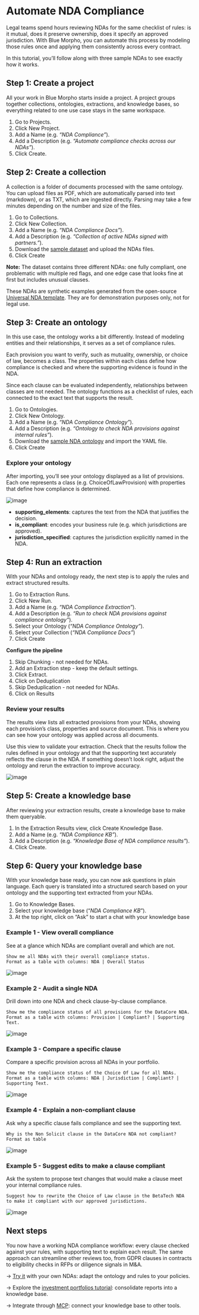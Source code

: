 # Automate NDA Compliance

Legal teams spend hours reviewing NDAs for the same checklist of rules: is it mutual, does it preserve ownership, does it specify an approved jurisdiction. With Blue Morpho, you can automate this process by modeling those rules once and applying them consistently across every contract.

In this tutorial, you’ll follow along with three sample NDAs to see exactly how it works.

## **Step 1: Create a project**

All your work in Blue Morpho starts inside a project. A project groups together collections, ontologies, extractions, and knowledge bases, so everything related to one use case stays in the same workspace.

1. Go to Projects.  
2. Click New Project.  
3. Add a Name (e.g. *“NDA Compliance”*). 
4. Add a Description (e.g. *“Automate compliance checks across our NDAs”*).
5. Click Create.

## **Step 2: Create a collection**

A collection is a folder of documents processed with the same ontology. You can upload files as PDF, which are automatically parsed into text (markdown), or as TXT, which are ingested directly. Parsing may take a few minutes depending on the number and size of the files.

1. Go to Collections.  
2. Click New Collection.  
3. Add a Name (e.g. *“NDA Compliance Docs”*).
4. Add a Description (e.g. *“Collection of active NDAs signed with partners.”*).  
4. Download the [sample dataset](https://github.com/getbluemorpho/blue-morpho/blob/main/docs/assets/tutorial-nda-compliance/tutorial-nda-documents.zip) and upload the NDAs files. 
5. Click Create

**Note:** The dataset contains three different NDAs: one fully compliant, one problematic with multiple red flags, and one edge case that looks fine at first but includes unusual clauses.

These NDAs are synthetic examples generated from the open-source [Universal NDA template](https://github.com/bitmovin/unda). They are for demonstration purposes only, not for legal use.

## 

## **Step 3: Create an ontology**

In this use case, the ontology works a bit differently. Instead of modeling entities and their relationships, it serves as a set of compliance rules.

Each provision you want to verify, such as mutuality, ownership, or choice of law, becomes a class. The properties within each class define how compliance is checked and where the supporting evidence is found in the NDA.

Since each clause can be evaluated independently, relationships between classes are not needed. The ontology functions as a checklist of rules, each connected to the exact text that supports the result.

1. Go to Ontologies.  
2. Click New Ontology.  
3. Add a Name (e.g. *“NDA Compliance Ontology”*). 
4. Add a Description (e.g. *“Ontology to check NDA provisions against internal rules”*).  
5. Download the [sample NDA ontology](https://github.com/getbluemorpho/blue-morpho/blob/main/docs/assets/tutorial-nda-compliance/tutorial-nda-ontology.yaml) and import the YAML file. 
6. Click Create

### **Explore your ontology**

After importing, you’ll see your ontology displayed as a list of provisions. Each one represents a class (e.g. ChoiceOfLawProvision) with properties that define how compliance is determined.

![image](../assets/tutorial-nda-compliance/images/choiceoflaw.png)

* **supporting\_elements**: captures the text from the NDA that justifies the decision.  
* **is\_compliant**: encodes your business rule (e.g. which jurisdictions are approved).  
* **jurisdiction\_specified**: captures the jurisdiction explicitly named in the NDA.

## **Step 4: Run an extraction**

With your NDAs and ontology ready, the next step is to apply the rules and extract structured results.

1. Go to Extraction Runs.  
2. Click New Run.  
3. Add a Name (e.g. *“NDA Compliance Extraction”*).
4. Add a Description (e.g. *“Run to check NDA provisions against compliance ontology”*).  
5. Select your Ontology (*“NDA Compliance Ontology”*).
6. Select your Collection (*“NDA Compliance Docs”*)  
6. Click Create  

**Configure the pipeline**

1. Skip Chunking - not needed for NDAs.  
2. Add an Extraction step - keep the default settings. 
3. Click Extract.  
4. Click on Deduplication
5. Skip Deduplication - not needed for NDAs.  
5. Click on Results 

### **Review your results**

The results view lists all extracted provisions from your NDAs, showing each provision’s class, properties and source document. This is where you can see how your ontology was applied across all documents.

Use this view to validate your extraction. Check that the results follow the rules defined in your ontology and that the supporting text accurately reflects the clause in the NDA. If something doesn’t look right, adjust the ontology and rerun the extraction to improve accuracy.

![image](../assets/tutorial-nda-compliance/images/extractionresults.png)

## **Step 5: Create a knowledge base**

After reviewing your extraction results, create a knowledge base to make them queryable.

1. In the Extraction Results view, click Create Knowledge Base.  
2. Add a Name (e.g. *“NDA Compliance KB”*).
3. Add a Description (e.g. *“Knowledge Base of NDA compliance results”*).  
3. Click Create.

## **Step 6: Query your knowledge base**

With your knowledge base ready, you can now ask questions in plain language. Each query is translated into a structured search based on your ontology and the supporting text extracted from your NDAs.

1. Go to Knowledge Bases.  
2. Select your knowledge base (“*NDA Compliance KB*”).   
3. At the top right, click on “Ask” to start a chat with your knowledge base

### **Example 1 \- View overall compliance**

See at a glance which NDAs are compliant overall and which are not.

```
Show me all NDAs with their overall compliance status. 
Format as a table with columns: NDA | Overall Status
```

![image](../assets/tutorial-nda-compliance/images/example1.png)

### **Example 2 \- Audit a single NDA**

Drill down into one NDA and check clause-by-clause compliance.

```
Show me the compliance status of all provisions for the DataCore NDA. 
Format as a table with columns: Provision | Compliant? | Supporting Text.
```

![image](../assets/tutorial-nda-compliance/images/example2.png)

### **Example 3 \- Compare a specific clause**

Compare a specific provision across all NDAs in your portfolio.

```
Show me the compliance status of the Choice Of Law for all NDAs.
Format as a table with columns: NDA | Jurisdiction | Compliant? | Supporting Text.
```

![image](../assets/tutorial-nda-compliance/images/example3.png)

### **Example 4 \- Explain a non-compliant clause**  
Ask why a specific clause fails compliance and see the supporting text.

```
Why is the Non Solicit clause in the DataCore NDA not compliant? 
Format as table
```

![image](../assets/tutorial-nda-compliance/images/example4.png)

### **Example 5 \- Suggest edits to make a clause compliant**  
Ask the system to propose text changes that would make a clause meet your internal compliance rules.

```
Suggest how to rewrite the Choice of Law clause in the BetaTech NDA 
to make it compliant with our approved jurisdictions.
```

![image](../assets/tutorial-nda-compliance/images/example5.png)

## Next steps

You now have a working NDA compliance workflow: every clause checked against your rules, with supporting text to explain each result. The same approach can streamline other reviews too, from GDPR clauses in contracts to eligibility checks in RFPs or diligence signals in M&A.

→ [Try it](https://app.getbluemorpho.com/) with your own NDAs: adapt the ontology and rules to your policies.

→ Explore the [investment portfolios tutorial](../consolidate%20investment%20portfolios/): consolidate reports into a knowledge base.

→ Integrate through [MCP](../../product/core%20concepts/5.%20setup%20blue%20morpho%20mcp/): connect your knowledge base to other tools.
